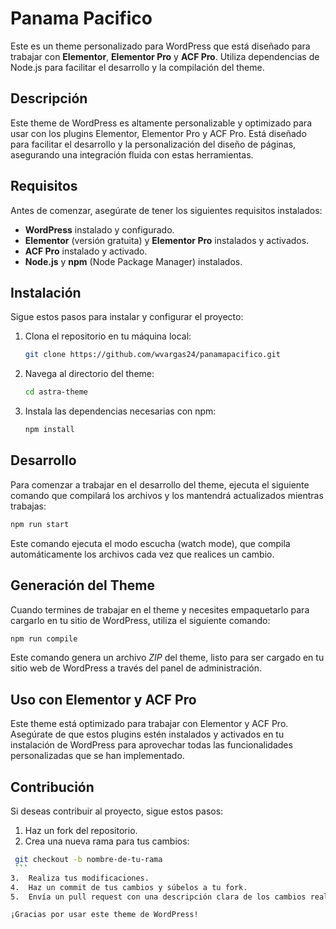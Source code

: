 # Panama Pacifico

Este es un theme personalizado para WordPress que está diseñado para trabajar con **Elementor**, **Elementor Pro** y **ACF Pro**. Utiliza dependencias de Node.js para facilitar el desarrollo y la compilación del theme.

## Descripción

Este theme de WordPress es altamente personalizable y optimizado para usar con los plugins Elementor, Elementor Pro y ACF Pro. Está diseñado para facilitar el desarrollo y la personalización del diseño de páginas, asegurando una integración fluida con estas herramientas.

## Requisitos

Antes de comenzar, asegúrate de tener los siguientes requisitos instalados:

- **WordPress** instalado y configurado.
- **Elementor** (versión gratuita) y **Elementor Pro** instalados y activados.
- **ACF Pro** instalado y activado.
- **Node.js** y **npm** (Node Package Manager) instalados.

## Instalación

Sigue estos pasos para instalar y configurar el proyecto:

1. Clona el repositorio en tu máquina local:
    ```bash
    git clone https://github.com/wvargas24/panamapacifico.git
    ```

2. Navega al directorio del theme:
    ```bash
    cd astra-theme
    ```

3. Instala las dependencias necesarias con npm:
    ```bash
    npm install
    ```

## Desarrollo

Para comenzar a trabajar en el desarrollo del theme, ejecuta el siguiente comando que compilará los archivos y los mantendrá actualizados mientras trabajas:

```bash
npm run start
```
Este comando ejecuta el modo escucha (watch mode), que compila automáticamente los archivos cada vez que realices un cambio.

## Generación del Theme

Cuando termines de trabajar en el theme y necesites empaquetarlo para cargarlo en tu sitio de WordPress, utiliza el siguiente comando:

```bash
npm run compile
```
Este comando genera un archivo *ZIP* del theme, listo para ser cargado en tu sitio web de WordPress a través del panel de administración.

## Uso con Elementor y ACF Pro
Este theme está optimizado para trabajar con Elementor y ACF Pro. Asegúrate de que estos plugins estén instalados y activados en tu instalación de WordPress para aprovechar todas las funcionalidades personalizadas que se han implementado.

## Contribución
Si deseas contribuir al proyecto, sigue estos pasos:

1.  Haz un fork del repositorio.
2.  Crea una nueva rama para tus cambios:
   ```bash
    git checkout -b nombre-de-tu-rama
    ```
3.  Realiza tus modificaciones.
4.  Haz un commit de tus cambios y súbelos a tu fork.
5.  Envía un pull request con una descripción clara de los cambios realizados.

¡Gracias por usar este theme de WordPress!

